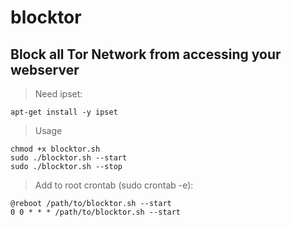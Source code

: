 # blocktor
## Block all Tor Network from accessing your webserver
> Need ipset:
```
apt-get install -y ipset
```
> Usage
```
chmod +x blocktor.sh
sudo ./blocktor.sh --start
sudo ./blocktor.sh --stop
```
> Add to root crontab (sudo crontab -e):
```
@reboot /path/to/blocktor.sh --start
0 0 * * * /path/to/blocktor.sh --start
```
